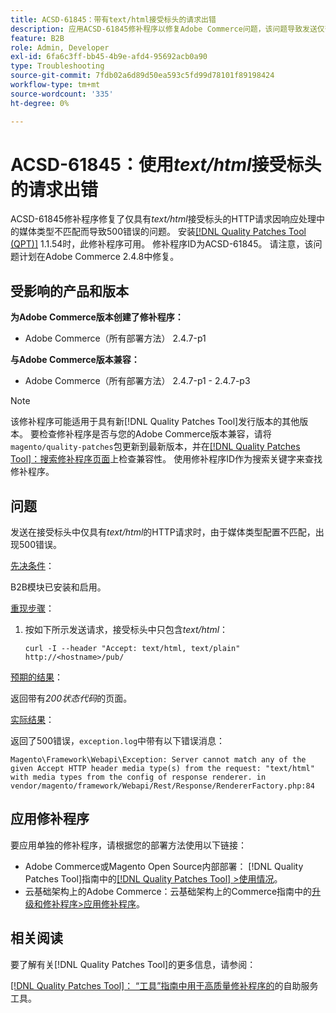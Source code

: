 ```yaml
---
title: ACSD-61845：带有text/html接受标头的请求出错
description: 应用ACSD-61845修补程序以修复Adobe Commerce问题，该问题导致发送仅带有*text/html*接受标头的HTTP请求时出现500错误，并安装B2B模块。
feature: B2B
role: Admin, Developer
exl-id: 6fa6c3ff-bb45-4b9e-afd4-95692acb0a90
type: Troubleshooting
source-git-commit: 7fdb02a6d89d50ea593c5fd99d78101f89198424
workflow-type: tm+mt
source-wordcount: '335'
ht-degree: 0%

---
```


# ACSD-61845：使用&#x200B;*text/html*&#x200B;接受标头的请求出错

ACSD-61845修补程序修复了仅具有&#x200B;*text/html*&#x200B;接受标头的HTTP请求因响应处理中的媒体类型不匹配而导致500错误的问题。 安装[[!DNL Quality Patches Tool (QPT)]](/help/tools/quality-patches-tool/quality-patches-tool-to-self-serve-quality-patches.md) 1.1.54时，此修补程序可用。 修补程序ID为ACSD-61845。 请注意，该问题计划在Adobe Commerce 2.4.8中修复。

## 受影响的产品和版本

**为Adobe Commerce版本创建了修补程序：**

* Adobe Commerce（所有部署方法） 2.4.7-p1

**与Adobe Commerce版本兼容：**

* Adobe Commerce（所有部署方法） 2.4.7-p1 - 2.4.7-p3

>[!NOTE]
>
>该修补程序可能适用于具有新[!DNL Quality Patches Tool]发行版本的其他版本。 要检查修补程序是否与您的Adobe Commerce版本兼容，请将`magento/quality-patches`包更新到最新版本，并在[[!DNL Quality Patches Tool]：搜索修补程序页面](https://experienceleague.adobe.com/tools/commerce-quality-patches/index.html?lang=zh-Hans)上检查兼容性。 使用修补程序ID作为搜索关键字来查找修补程序。

## 问题

发送在接受标头中仅具有&#x200B;*text/html*&#x200B;的HTTP请求时，由于媒体类型配置不匹配，出现500错误。

<u>先决条件</u>：

B2B模块已安装和启用。

<u>重现步骤</u>：

1. 按如下所示发送请求，接受标头中只包含&#x200B;*text/html*：

   ```
   curl -I --header "Accept: text/html, text/plain" http://<hostname>/pub/
   ```

<u>预期的结果</u>：

返回带有&#x200B;*200状态代码*&#x200B;的页面。

<u>实际结果</u>：

返回了500错误，`exception.log`中带有以下错误消息：

```
Magento\Framework\Webapi\Exception: Server cannot match any of the given Accept HTTP header media type(s) from the request: "text/html" with media types from the config of response renderer. in vendor/magento/framework/Webapi/Rest/Response/RendererFactory.php:84
```

## 应用修补程序

要应用单独的修补程序，请根据您的部署方法使用以下链接：

* Adobe Commerce或Magento Open Source内部部署： [!DNL Quality Patches Tool]指南中的[[!DNL Quality Patches Tool] >使用情况](/help/tools/quality-patches-tool/usage.md)。
* 云基础架构上的Adobe Commerce：云基础架构上的Commerce指南中的[升级和修补程序>应用修补程序](https://experienceleague.adobe.com/docs/commerce-cloud-service/user-guide/develop/upgrade/apply-patches.html?lang=zh-Hans)。

## 相关阅读

要了解有关[!DNL Quality Patches Tool]的更多信息，请参阅：

[[!DNL Quality Patches Tool]： “工具”指南中用于高质量修补程序的](/help/tools/quality-patches-tool/quality-patches-tool-to-self-serve-quality-patches.md)的自助服务工具。
